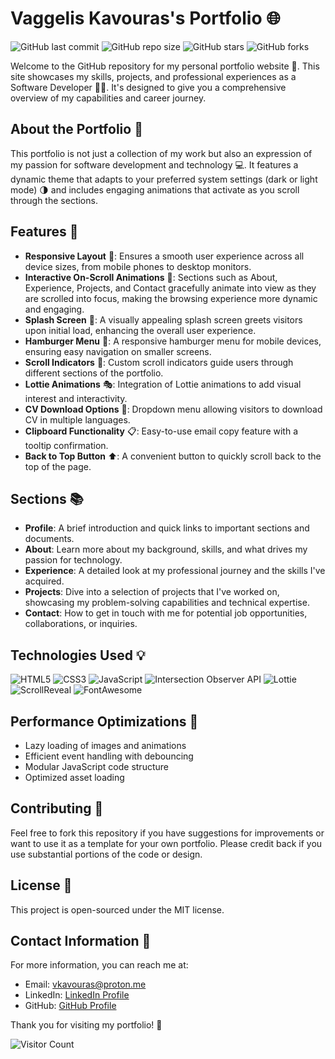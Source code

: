 # Vaggelis Kavouras's Portfolio 🌐

![GitHub last commit](https://img.shields.io/github/last-commit/dacrab/portfolio)
![GitHub repo size](https://img.shields.io/github/repo-size/dacrab/portfolio)
![GitHub stars](https://img.shields.io/github/stars/dacrab/portfolio?style=social)
![GitHub forks](https://img.shields.io/github/forks/dacrab/portfolio?style=social)

Welcome to the GitHub repository for my personal portfolio website 📁. This site showcases my skills, projects, and professional experiences as a Software Developer 👨‍💻. It's designed to give you a comprehensive overview of my capabilities and career journey.

## About the Portfolio 📘

This portfolio is not just a collection of my work but also an expression of my passion for software development and technology 💻. It features a dynamic theme that adapts to your preferred system settings (dark or light mode) 🌗 and includes engaging animations that activate as you scroll through the sections.

## Features 🌟

- **Responsive Layout** 📱: Ensures a smooth user experience across all device sizes, from mobile phones to desktop monitors.
- **Interactive On-Scroll Animations** 📜: Sections such as About, Experience, Projects, and Contact gracefully animate into view as they are scrolled into focus, making the browsing experience more dynamic and engaging.
- **Splash Screen** 💫: A visually appealing splash screen greets visitors upon initial load, enhancing the overall user experience.
- **Hamburger Menu** 🍔: A responsive hamburger menu for mobile devices, ensuring easy navigation on smaller screens.
- **Scroll Indicators** 🔽: Custom scroll indicators guide users through different sections of the portfolio.
- **Lottie Animations** 🎭: Integration of Lottie animations to add visual interest and interactivity.
- **CV Download Options** 📄: Dropdown menu allowing visitors to download CV in multiple languages.
- **Clipboard Functionality** 📋: Easy-to-use email copy feature with a tooltip confirmation.
- **Back to Top Button** ⬆️: A convenient button to quickly scroll back to the top of the page.

## Sections 📚

- **Profile**: A brief introduction and quick links to important sections and documents.
- **About**: Learn more about my background, skills, and what drives my passion for technology.
- **Experience**: A detailed look at my professional journey and the skills I've acquired.
- **Projects**: Dive into a selection of projects that I've worked on, showcasing my problem-solving capabilities and technical expertise.
- **Contact**: How to get in touch with me for potential job opportunities, collaborations, or inquiries.

## Technologies Used 💡

![HTML5](https://img.shields.io/badge/HTML5-E34F26?style=for-the-badge&logo=html5&logoColor=white)
![CSS3](https://img.shields.io/badge/CSS3-1572B6?style=for-the-badge&logo=css3&logoColor=white)
![JavaScript](https://img.shields.io/badge/JavaScript-F7DF1E?style=for-the-badge&logo=javascript&logoColor=black)
![Intersection Observer API](https://img.shields.io/badge/Intersection_Observer_API-000000?style=for-the-badge&logo=javascript&logoColor=white)
![Lottie](https://img.shields.io/badge/Lottie-000000?style=for-the-badge&logo=lottie&logoColor=white)
![ScrollReveal](https://img.shields.io/badge/ScrollReveal-000000?style=for-the-badge&logo=scrollreveal&logoColor=white)
![FontAwesome](https://img.shields.io/badge/FontAwesome-339AF0?style=for-the-badge&logo=fontawesome&logoColor=white)

## Performance Optimizations 🚀

- Lazy loading of images and animations
- Efficient event handling with debouncing
- Modular JavaScript code structure
- Optimized asset loading

## Contributing 🤝

Feel free to fork this repository if you have suggestions for improvements or want to use it as a template for your own portfolio. Please credit back if you use substantial portions of the code or design.

## License 📄

This project is open-sourced under the MIT license.

## Contact Information 📧

For more information, you can reach me at:
- Email: [vkavouras@proton.me](mailto:vkavouras@proton.me)
- LinkedIn: [LinkedIn Profile](https://www.linkedin.com/in/vkavouras/)
- GitHub: [GitHub Profile](https://github.com/dacrab)

Thank you for visiting my portfolio! 🙏

![Visitor Count](https://visitor-badge.glitch.me/badge?page_id=dacrab.portfolio)